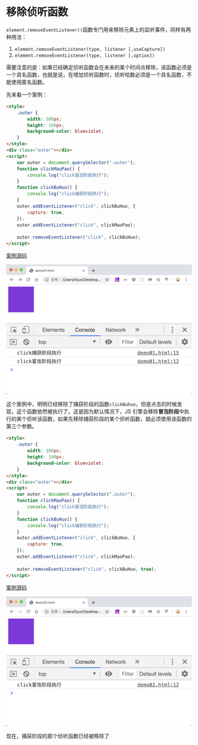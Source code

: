 # 移除侦听函数

`element.removeEventListener()`函数专门用来移除元素上的监听事件，同样有两种用法：

1. `element.removeEventListener(type, listener [,useCapture])`
2. `element.removeEventListener(type, listener [,option])`

需要注意的是：如果已经确定侦听函数会在未来的某个时间点移除，该函数必须是一个具名函数，也就是说，在增加侦听函数时，侦听哈数必须是一个具名函数，不能使用匿名函数。

先来看一个案例：

```html
<style>
    .outer {
        width: 100px;
        height: 100px;
        background-color: blueviolet;
    }
</style>
<div class="outer"></div>
<script>
    var outer = document.querySelector(".outer");
    function clickMaoPao() {
        console.log("click冒泡阶段执行");
    }
    function clickBuHuo() {
        console.log("click捕获阶段执行");
    }
    outer.addEventListener("click", clickBuHuo, {
        capture: true,
    });
    outer.addEventListener("click", clickMaoPao);

    outer.removeEventListener("click", clickBuHuo);
</script>
```

[案例源码](./demo/demo01.html)

![](./images/01.png)

这个案例中，明明已经移除了捕获阶段的函数`clickBuhuo`，但是点击的时候发现，这个函数依然被执行了。这是因为默认情况下，JS 引擎会移除**冒泡阶段**中执行的某个侦听该函数，如果先移除捕获阶段的某个侦听函数，就必须使用该函数的第三个参数。

```html
<style>
    .outer {
        width: 100px;
        height: 100px;
        background-color: blueviolet;
    }
</style>
<div class="outer"></div>
<script>
    var outer = document.querySelector(".outer");
    function clickMaoPao() {
        console.log("click冒泡阶段执行");
    }
    function clickBuHuo() {
        console.log("click捕获阶段执行");
    }
    outer.addEventListener("click", clickBuHuo, {
        capture: true,
    });
    outer.addEventListener("click", clickMaoPao);

    outer.removeEventListener("click", clickBuHuo, true);
</script>
```

[案例源码](./demo/demo02.html)

![](./images/02.png)

现在，捕获阶段的那个侦听函数已经被移除了
